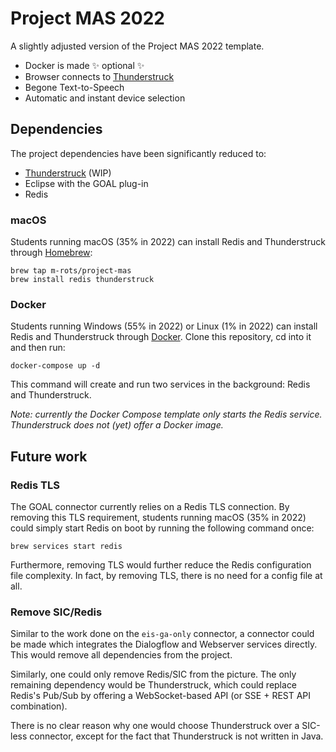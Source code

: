 # Project MAS 2022

A slightly adjusted version of the Project MAS 2022 template.

- Docker is made ✨ optional ✨
- Browser connects to [Thunderstruck](https://github.com/m-rots/thunderstruck)
- Begone Text-to-Speech
- Automatic and instant device selection

## Dependencies

The project dependencies have been significantly reduced to:

- [Thunderstruck](https://github.com/m-rots/thunderstruck) (WIP)
- Eclipse with the GOAL plug-in
- Redis

### macOS

Students running macOS (35% in 2022) can install Redis and Thunderstruck through [Homebrew](https://brew.sh):

```
brew tap m-rots/project-mas
brew install redis thunderstruck
```

### Docker

Students running Windows (55% in 2022) or Linux (1% in 2022) can install Redis and Thunderstruck through [Docker](https://www.docker.com/get-started).
Clone this repository, cd into it and then run:

```
docker-compose up -d
```

This command will create and run two services in the background: Redis and Thunderstruck.

_Note: currently the Docker Compose template only starts the Redis service. Thunderstruck does not (yet) offer a Docker image._

## Future work

### Redis TLS

The GOAL connector currently relies on a Redis TLS connection.
By removing this TLS requirement, students running macOS (35% in 2022) could simply start Redis on boot by running the following command once:

```
brew services start redis
```

Furthermore, removing TLS would further reduce the Redis configuration file complexity.
In fact, by removing TLS, there is no need for a config file at all.

### Remove SIC/Redis

Similar to the work done on the `eis-ga-only` connector, a connector could be made which integrates the Dialogflow and Webserver services directly.
This would remove all dependencies from the project.

Similarly, one could only remove Redis/SIC from the picture.
The only remaining dependency would be Thunderstruck, which could replace Redis's Pub/Sub by offering a WebSocket-based API (or SSE + REST API combination).

There is no clear reason why one would choose Thunderstruck over a SIC-less connector, except for the fact that Thunderstruck is not written in Java.